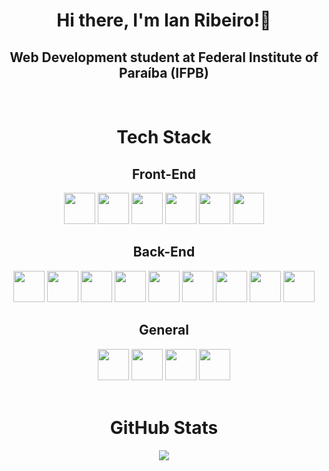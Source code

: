 <h1 align="center">Hi there, I'm Ian Ribeiro!👋</h1>

<h2 align="center">Web Development student at Federal Institute of Paraíba (IFPB)</h2>
<br>


<h1 align="center">Tech Stack</h1>

<h2 align="center">Front-End</h2>

<div align="center">
    <img src="https://cdn.jsdelivr.net/gh/devicons/devicon/icons/html5/html5-original.svg" height="50"/>
    <img src="https://cdn.jsdelivr.net/gh/devicons/devicon/icons/css3/css3-original.svg" height="50"/>
    <img src="https://cdn.jsdelivr.net/gh/devicons/devicon/icons/javascript/javascript-original.svg" height="50"/>
    <img src="https://cdn.jsdelivr.net/gh/devicons/devicon/icons/typescript/typescript-original.svg" height="50"/>
    <img src="https://cdn.jsdelivr.net/gh/devicons/devicon/icons/bootstrap/bootstrap-original.svg" height="50"/>
    <img src="https://cdn.jsdelivr.net/gh/devicons/devicon/icons/angularjs/angularjs-original.svg" height="50"/>
</div>


<h2 align="center">Back-End</h2>

<div align="center">
    <img src="https://cdn.jsdelivr.net/gh/devicons/devicon/icons/python/python-original.svg" height="50"/>
    <img src="https://cdn.jsdelivr.net/gh/devicons/devicon/icons/java/java-original.svg" height="50"/>
    <img src="https://cdn.jsdelivr.net/gh/devicons/devicon/icons/cplusplus/cplusplus-original.svg" height="50"/>
    <img src="https://cdn.jsdelivr.net/gh/devicons/devicon/icons/c/c-original.svg" height="50"/>
    <img src="https://cdn.jsdelivr.net/gh/devicons/devicon/icons/bash/bash-original.svg" height="50"/>
    <img src="https://cdn.jsdelivr.net/gh/devicons/devicon/icons/jest/jest-plain.svg" height="50"/>
    <img src="https://cdn.jsdelivr.net/gh/devicons/devicon/icons/postgresql/postgresql-original.svg" height="50"/>
    <img src="https://cdn.jsdelivr.net/gh/devicons/devicon/icons/mysql/mysql-original.svg" height="50"/>
    <img src="https://cdn.jsdelivr.net/gh/devicons/devicon/icons/mongodb/mongodb-original.svg" height="50"/>      
</div>


<h2 align="center">General</h2>
    
<div align="center">
    <img src="https://cdn.jsdelivr.net/gh/devicons/devicon/icons/docker/docker-original.svg" height="50"/>
    <img src="https://cdn.jsdelivr.net/gh/devicons/devicon/icons/git/git-original.svg" height="50"/>
    <img src="https://cdn.jsdelivr.net/gh/devicons/devicon/icons/linux/linux-original.svg" height="50"/>
    <img src="https://cdn.jsdelivr.net/gh/devicons/devicon/icons/apple/apple-original.svg" height="50"/>
</div>
<br>


<h1 align="center">GitHub Stats</h1>

<div align="center">
    <img src="https://github-readme-stats.vercel.app/api/top-langs/?username=IanRibeiroDev&theme=dark&count_private=false&layout=compact&langs_count=8"/>
</div>
